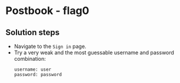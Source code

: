 # Postbook - flag0

## Solution steps
- Navigate to the `Sign in` page.
- Try a very weak and the most guessable username and password combination:
  ```
  username: user
  password: password
  ```
